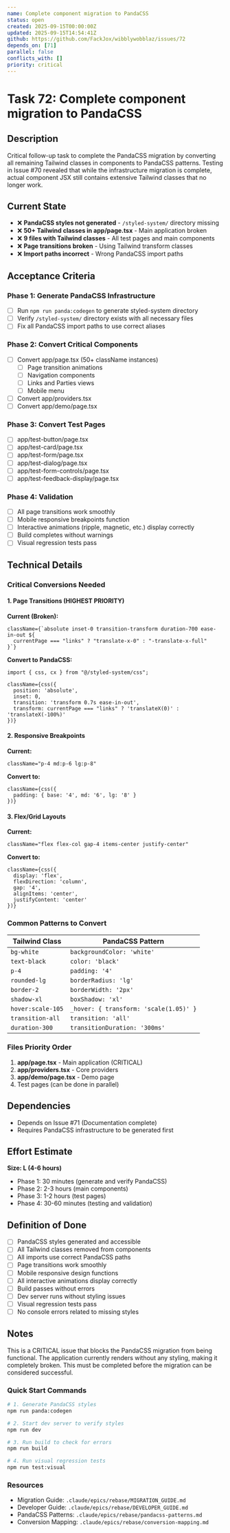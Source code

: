 ```yaml
---
name: Complete component migration to PandaCSS
status: open
created: 2025-09-15T00:00:00Z
updated: 2025-09-15T14:54:41Z
github: https://github.com/FackJox/wibblywobblaz/issues/72
depends_on: [71]
parallel: false
conflicts_with: []
priority: critical
---
```


# Task 72: Complete component migration to PandaCSS

## Description

Critical follow-up task to complete the PandaCSS migration by converting all remaining Tailwind classes in components to PandaCSS patterns. Testing in Issue #70 revealed that while the infrastructure migration is complete, actual component JSX still contains extensive Tailwind classes that no longer work.

## Current State

- ❌ **PandaCSS styles not generated** - `/styled-system/` directory missing
- ❌ **50+ Tailwind classes in app/page.tsx** - Main application broken
- ❌ **9 files with Tailwind classes** - All test pages and main components
- ❌ **Page transitions broken** - Using Tailwind transform classes
- ❌ **Import paths incorrect** - Wrong PandaCSS import paths

## Acceptance Criteria

### Phase 1: Generate PandaCSS Infrastructure
- [ ] Run `npm run panda:codegen` to generate styled-system directory
- [ ] Verify `/styled-system/` directory exists with all necessary files
- [ ] Fix all PandaCSS import paths to use correct aliases

### Phase 2: Convert Critical Components
- [ ] Convert app/page.tsx (50+ className instances)
  - [ ] Page transition animations
  - [ ] Navigation components
  - [ ] Links and Parties views
  - [ ] Mobile menu
- [ ] Convert app/providers.tsx
- [ ] Convert app/demo/page.tsx

### Phase 3: Convert Test Pages
- [ ] app/test-button/page.tsx
- [ ] app/test-card/page.tsx
- [ ] app/test-form/page.tsx
- [ ] app/test-dialog/page.tsx
- [ ] app/test-form-controls/page.tsx
- [ ] app/test-feedback-display/page.tsx

### Phase 4: Validation
- [ ] All page transitions work smoothly
- [ ] Mobile responsive breakpoints function
- [ ] Interactive animations (ripple, magnetic, etc.) display correctly
- [ ] Build completes without warnings
- [ ] Visual regression tests pass

## Technical Details

### Critical Conversions Needed

#### 1. Page Transitions (HIGHEST PRIORITY)
**Current (Broken):**
```tsx
className={`absolute inset-0 transition-transform duration-700 ease-in-out ${
  currentPage === "links" ? "translate-x-0" : "-translate-x-full"
}`}
```

**Convert to PandaCSS:**
```tsx
import { css, cx } from "@/styled-system/css";

className={css({
  position: 'absolute',
  inset: 0,
  transition: 'transform 0.7s ease-in-out',
  transform: currentPage === "links" ? 'translateX(0)' : 'translateX(-100%)'
})}
```

#### 2. Responsive Breakpoints
**Current:**
```tsx
className="p-4 md:p-6 lg:p-8"
```

**Convert to:**
```tsx
className={css({
  padding: { base: '4', md: '6', lg: '8' }
})}
```

#### 3. Flex/Grid Layouts
**Current:**
```tsx
className="flex flex-col gap-4 items-center justify-center"
```

**Convert to:**
```tsx
className={css({
  display: 'flex',
  flexDirection: 'column',
  gap: '4',
  alignItems: 'center',
  justifyContent: 'center'
})}
```

### Common Patterns to Convert

| Tailwind Class | PandaCSS Pattern |
|----------------|------------------|
| `bg-white` | `backgroundColor: 'white'` |
| `text-black` | `color: 'black'` |
| `p-4` | `padding: '4'` |
| `rounded-lg` | `borderRadius: 'lg'` |
| `border-2` | `borderWidth: '2px'` |
| `shadow-xl` | `boxShadow: 'xl'` |
| `hover:scale-105` | `_hover: { transform: 'scale(1.05)' }` |
| `transition-all` | `transition: 'all'` |
| `duration-300` | `transitionDuration: '300ms'` |

### Files Priority Order

1. **app/page.tsx** - Main application (CRITICAL)
2. **app/providers.tsx** - Core providers
3. **app/demo/page.tsx** - Demo page
4. Test pages (can be done in parallel)

## Dependencies

- Depends on Issue #71 (Documentation complete)
- Requires PandaCSS infrastructure to be generated first

## Effort Estimate

**Size: L (4-6 hours)**

- Phase 1: 30 minutes (generate and verify PandaCSS)
- Phase 2: 2-3 hours (main components)
- Phase 3: 1-2 hours (test pages)
- Phase 4: 30-60 minutes (testing and validation)

## Definition of Done

- [ ] PandaCSS styles generated and accessible
- [ ] All Tailwind classes removed from components
- [ ] All imports use correct PandaCSS paths
- [ ] Page transitions work smoothly
- [ ] Mobile responsive design functions
- [ ] All interactive animations display correctly
- [ ] Build passes without errors
- [ ] Dev server runs without styling issues
- [ ] Visual regression tests pass
- [ ] No console errors related to missing styles

## Notes

This is a CRITICAL issue that blocks the PandaCSS migration from being functional. The application currently renders without any styling, making it completely broken. This must be completed before the migration can be considered successful.

### Quick Start Commands

```bash
# 1. Generate PandaCSS styles
npm run panda:codegen

# 2. Start dev server to verify styles
npm run dev

# 3. Run build to check for errors
npm run build

# 4. Run visual regression tests
npm run test:visual
```

### Resources

- Migration Guide: `.claude/epics/rebase/MIGRATION_GUIDE.md`
- Developer Guide: `.claude/epics/rebase/DEVELOPER_GUIDE.md`
- PandaCSS Patterns: `.claude/epics/rebase/pandacss-patterns.md`
- Conversion Mapping: `.claude/epics/rebase/conversion-mapping.md`